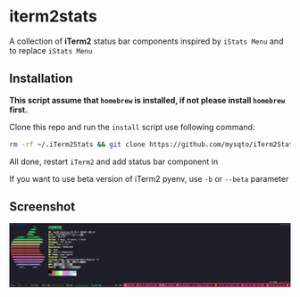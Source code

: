 # iterm2stats

A collection of **iTerm2** status bar components inspired by `iStats Menu` and to replace `iStats Menu`

## Installation

**This script assume that `homebrew` is installed, if not please install `homebrew` first.**

Clone this repo and run the `install` script use following command:

```bash
rm -rf ~/.iTerm2Stats && git clone https://github.com/mysqto/iTerm2Stats.git ~/.iTerm2Stats && bash ~/.iTerm2Stats/install
```

All done, restart `iTerm2` and add status bar component in 

If you want to use beta version of iTerm2 pyenv, use `-b` or `--beta` parameter

## Screenshot

![iTerm2](https://raw.githubusercontent.com/mysqto/iTerm2Stats/master/Screenshots/running.png)

